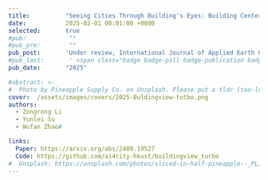 ```yaml
---
title:          "Seeing Cities Through Building's Eyes: Building Center Database Construction Using Satellite and Street View Imagery with Multi-Version LLMs"
date:           2025-02-01 00:01:00 +0800
selected:       true
#pub:            ""
#pub_pre:        ""
pub_post:       'Under review, International Journal of Applied Earth Observation and Geoinformation(JAG)'
#pub_last:       ' <span class="badge badge-pill badge-publication badge-success">Spotlight</span>'
pub_date:       "2025"

#abstract: >-
#  Photo by Pineapple Supply Co. on Unsplash. Please put a tldr (too-long-didnt-read, 1~2 sentences) of your publication here. It is not recommended to put the actual abstract here because it is usually too long to fit in. $\LaTeX$ is supported. $a=b+c$.
cover:  /assets/images/covers/2025-Buldingview-tutbo.png
authors:
  - Zongrong Li
  - Yunlei Su
  - Wufan Zhao#

links:
  Paper: https://arxiv.org/abs/2409.19527
  Code: https://github.com/ai4city-hkust/buildingview_turbo
#  Unsplash: https://unsplash.com/photos/sliced-in-half-pineapple--_PLJZmHZzk
---
```

